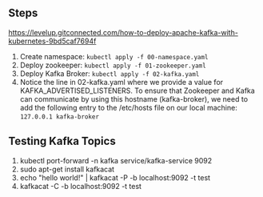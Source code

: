 ## Steps
https://levelup.gitconnected.com/how-to-deploy-apache-kafka-with-kubernetes-9bd5caf7694f 

1. Create namespace: `kubectl apply -f 00-namespace.yaml`
2. Deploy zookeeper: `kubectl apply -f 01-zookeeper.yaml`
3. Deploy Kafka Broker: `kubectl apply -f 02-kafka.yaml`
4. Notice the line in 02-kafka.yaml where we provide a value for KAFKA_ADVERTISED_LISTENERS. To ensure that Zookeeper and Kafka can communicate by using this hostname (kafka-broker), we need to add the following entry to the /etc/hosts file on our local machine:
`127.0.0.1 kafka-broker`


## Testing Kafka Topics
1. kubectl port-forward -n kafka service/kafka-service 9092
2. sudo apt-get install kafkacat
3. echo "hello world!" | kafkacat -P -b localhost:9092 -t test
4. kafkacat -C -b localhost:9092 -t test